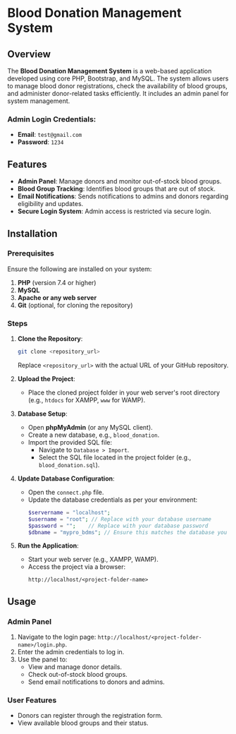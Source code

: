 # Blood Donation Management System

## Overview

The **Blood Donation Management System** is a web-based application developed using core PHP, Bootstrap, and MySQL. The system allows users to manage blood donor registrations, check the availability of blood groups, and administer donor-related tasks efficiently. It includes an admin panel for system management.

### Admin Login Credentials:

- **Email**: `test@gmail.com`
- **Password**: `1234`

## Features

- **Admin Panel**: Manage donors and monitor out-of-stock blood groups.
- **Blood Group Tracking**: Identifies blood groups that are out of stock.
- **Email Notifications**: Sends notifications to admins and donors regarding eligibility and updates.
- **Secure Login System**: Admin access is restricted via secure login.

## Installation

### Prerequisites

Ensure the following are installed on your system:

1. **PHP** (version 7.4 or higher)
2. **MySQL**
3. **Apache or any web server**
4. **Git** (optional, for cloning the repository)

### Steps

1. **Clone the Repository**:

   ```bash
   git clone <repository_url>
   ```

   Replace `<repository_url>` with the actual URL of your GitHub repository.

2. **Upload the Project**:

   - Place the cloned project folder in your web server's root directory (e.g., `htdocs` for XAMPP, `www` for WAMP).

3. **Database Setup**:

   - Open **phpMyAdmin** (or any MySQL client).
   - Create a new database, e.g., `blood_donation`.
   - Import the provided SQL file:
     - Navigate to `Database > Import`.
     - Select the SQL file located in the project folder (e.g., `blood_donation.sql`).

4. **Update Database Configuration**:

   - Open the `connect.php` file.
   - Update the database credentials as per your environment:
     ```php
     $servername = "localhost";
     $username = "root"; // Replace with your database username
     $password = "";    // Replace with your database password
     $dbname = "mypro_bdms"; // Ensure this matches the database you created
     ```

5. **Run the Application**:
   - Start your web server (e.g., XAMPP, WAMP).
   - Access the project via a browser:
     ```
     http://localhost/<project-folder-name>
     ```

## Usage

### Admin Panel

1. Navigate to the login page: `http://localhost/<project-folder-name>/login.php`.
2. Enter the admin credentials to log in.
3. Use the panel to:
   - View and manage donor details.
   - Check out-of-stock blood groups.
   - Send email notifications to donors and admins.

### User Features

- Donors can register through the registration form.
- View available blood groups and their status.
